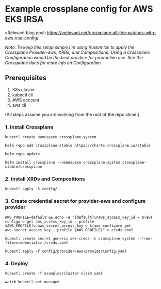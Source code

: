 # Example crossplane config for AWS EKS IRSA

vRelevant blog post: https://vrelevant.net/crossplane-all-the-patches-with-aws-irsa-config/

_Note: To keep this setup simple,I'm using Kustomize to apply the Crossplane Provider-aws, XRDs, and Compositions. Using a Crossplane Configuration would be the best practice for production use. See the Crossplane docs for more info on Configuration._

## Prerequisites
 1. K8s cluster
 2. kubectl cli
 3. AWS account
 4. aws cli

(All steps assume you are working from the root of the repo clone.)

### 1. Install Crossplane

```console 
kubectl create namespace crossplane-system
```

```console
helm repo add crossplane-stable https://charts.crossplane.io/stable
```
 
```console 
helm repo update
```
 
```console
helm install crossplane --namespace crossplane-system crossplane-stable/crossplane
```

### 2. Install XRDs and Compositions

```console
kubectl apply -k config/. 
```
 
### 3. Create credential secret for provider-aws and configure provider

```console 
AWS_PROFILE=default && echo -e "[default]\naws_access_key_id = $(aws configure get aws_access_key_id --profile $AWS_PROFILE)\naws_secret_access_key = $(aws configure get aws_secret_access_key --profile $AWS_PROFILE)" > creds.conf
```

```console
kubectl create secret generic aws-creds -n crossplane-system --from-file=credentials=./creds.conf
```

```console 
kubectl apply -f config/provider/aws-providerConfig.yaml
```

### 4. Deploy

```console
kubectl create -f examples/cluster-claim.yaml
```

```console
watch kubectl get managed
```
